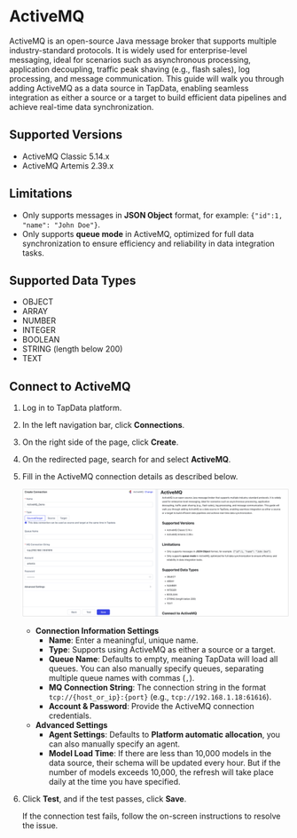 # ActiveMQ



ActiveMQ is an open-source Java message broker that supports multiple industry-standard protocols. It is widely used for enterprise-level messaging, ideal for scenarios such as asynchronous processing, application decoupling, traffic peak shaving (e.g., flash sales), log processing, and message communication. This guide will walk you through adding ActiveMQ as a data source in TapData, enabling seamless integration as either a source or a target to build efficient data pipelines and achieve real-time data synchronization.

## Supported Versions

- ActiveMQ Classic 5.14.x
- ActiveMQ Artemis 2.39.x

## Limitations

- Only supports messages in **JSON Object** format, for example: `{"id":1, "name": "John Doe"}`.
- Only supports **queue mode** in ActiveMQ, optimized for full data synchronization to ensure efficiency and reliability in data integration tasks.

## Supported Data Types

- OBJECT
- ARRAY
- NUMBER
- INTEGER
- BOOLEAN
- STRING (length below 200)
- TEXT

## Connect to ActiveMQ

1. Log in to TapData platform.

2. In the left navigation bar, click **Connections**.

3. On the right side of the page, click **Create**.

4. On the redirected page, search for and select **ActiveMQ**.

5. Fill in the ActiveMQ connection details as described below.

   ![ActiveMQ Connection Setup](../../images/ActiveMQ_connection.png)

   - **Connection Information Settings**
     - **Name**: Enter a meaningful, unique name.
     - **Type**: Supports using ActiveMQ as either a source or a target.
     - **Queue Name**: Defaults to empty, meaning TapData will load all queues. You can also manually specify queues, separating multiple queue names with commas (`,`).
     - **MQ Connection String**: The connection string in the format `tcp://{host_or_ip}:{port}` (e.g., `tcp://192.168.1.18:61616`).
     - **Account & Password**: Provide the ActiveMQ connection credentials.
   - **Advanced Settings**
     - **Agent Settings**: Defaults to **Platform automatic allocation**, you can also manually specify an agent.
     - **Model Load Time**: If there are less than 10,000 models in the data source, their schema will be updated every hour. But if the number of models exceeds 10,000, the refresh will take place daily at the time you have specified.

6. Click **Test**, and if the test passes, click **Save**.

   If the connection test fails, follow the on-screen instructions to resolve the issue.